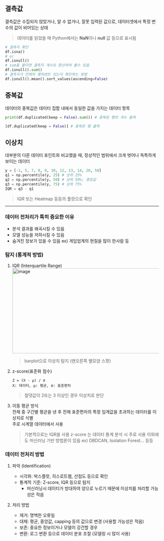 ## 결측값
결측값은 수집되지 않았거나, 알 수 없거나, 잘못 입력된 값으로, 데이터셋에서 특정 변수의 값이 비어있는 상태
> 데이터를 읽었을 때 Python에서는 **NaN**이나 **null** 값 등으로 표시됨
```python
# 결측지 확인
df.isna()
# or
df.isnull()
# sum을 붙이면 결측지 개수로 환산하여 볼수 있음
df.isnull().sum()
# 결측지가 전체의 몇퍼센트 있는지 확인하는 방법
df.isnull().mean().sort_values(ascending=False)
```

## 중복값
데이터의 중복값은 데이터 집합 내에서 동일한 값을 가지는 데이터 항목
```python
print(df.duplicated(keep = False).sum()) # 중복된 행의 개수 출력

[df.duplicated(keep = False)] # 중목된 행 출력
```

## 이상치
대부분의 다른 데이터 포인트와 비교했을 때, 정상적인 범위에서 크게 벗어나 독특하게 보이는 데이터
   ```python
   y = [-1, 5, 7, 8, 9, 10, 12, 13, 14, 20, 50]
   q1 = np.percentile(y, 25) # 상위 25%
   q2 = np.percentile(y, 50) # 상위 50%; 중앙값
   q3 = np.percentile(y, 75) # 상위 75%
   IQR = q3 - q1
   ```
> IQR 또는 Heatmap 등등의 플랏으로 확인

---

### 데이터 전처리가 특히 중요한 이유
- 분석 결과를 왜곡시킬 수 있음
- 모델 성능을 저하시킬 수 있음
- 숨겨진 정보가 있을 수 있음 ex) 게임업계의 현질을 많이 한사람 등

### 탐지 (통계적 방법)
1. IQR (Interquartile Range)
   <img width="637" height="279" alt="image" src="https://github.com/user-attachments/assets/4a9aa970-7d7c-46a6-a046-c0fa0f8664d6" />
   > barplot으로 이상치 탐지 (맨오른쪽 별모양 스팟)
   
2. z-score(표준화 점수)
   ```
   Z = (X - μ) / σ​
   X: 데이터, μ: 평균, σ: 표준편차
   ```
   > 절댓값이 2또는 3 이상인 경우 이상치로 판단

3. 이동 평균 방식  
   전체 중 구간별 평균을 낸 후 전체 표준편차의 특정 임계값을 초과하는 데이터를 이상치로 식별  
    주로 시계열 데이터에서 사용

   > 기본적으로는 IQR을 사용
   > z-score 는 데이터 통계 분석 시 주로 사용
   > 이외에도 머신러닝 기반 방법론이 있음 ex) DBDCAN, Isolation Forest... 등등

### 데이터 전처리 방법
1. 파악 (Identification)  
   - 시각화: 박스플랏, 히스로트램, 산점도 등으로 확인
   - 통계적 기준: Z-score, IQR 등으로 탐지
       - 머신러닝시 데이터가 방대하여 양으로 누르기 때문에 이상치를 처리할 가능성은 적음

2. 처리 방법
   - 제거: 명백한 오류일 
   - 대체: 평균, 중앙값, capping 등의 값으로 변경 (사용할 가능성은 적음)
   - 보존: 중요한 정보이거나 모델이 강건할 경우
   - 변환: 로그 변환 등으로 데이터 분포 조절 (모델링 시 많이 사용)
